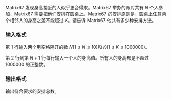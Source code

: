Matrix67 发现身高接近的人似乎更合得来。Matrix67 举办的派对共有 $N$ 个人参加，Matrix67 需要把他们安排在圆桌上。Matrix67 的安排原则是，圆桌上任意两个相邻人的身高之差不能超过 $K$。请告诉 Matrix67 他共有多少种安排方法。

### 输入格式

第 $1$ 行输入两个用空格隔开的数 $N(1\leq N\leq 10)$和 $K(1\leq K\leq 1000000)$。

第 $2$ 行到第 $N+1$ 行每行输入一个人的身高值。所有人的身高都是不超过 $1000000$ 的正整数。

### 输出格式

输出符合要求的安排总数。
